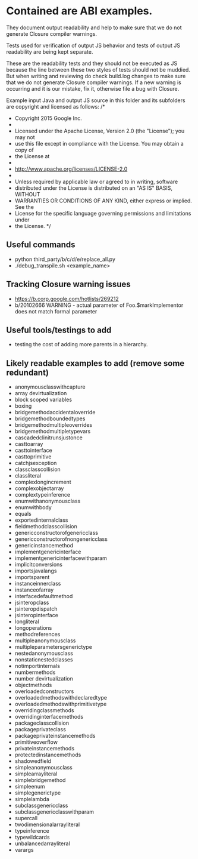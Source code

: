# Contained are ABI examples.

They document output readability and help to make sure that we do not generate
Closure compiler warnings.

Tests used for verification of output JS behavior and tests of output JS
readability are being kept separate.

These are the readability tests and they should not be executed as JS
because the line between these two styles of tests should not be
muddied. But when writing and reviewing do check build.log changes to make
sure that we do not generate Closure compiler warnings. If a new warning is
occurring and it is our mistake, fix it, otherwise file a bug with Closure.

Example input Java and output JS source in this folder and its subfolders
are copyright and licensed as follows:
/*
 * Copyright 2015 Google Inc.
 *
 * Licensed under the Apache License, Version 2.0 (the "License"); you may not
 * use this file except in compliance with the License. You may obtain a copy of
 * the License at
 *
 * http://www.apache.org/licenses/LICENSE-2.0
 *
 * Unless required by applicable law or agreed to in writing, software
 * distributed under the License is distributed on an "AS IS" BASIS, WITHOUT
 * WARRANTIES OR CONDITIONS OF ANY KIND, either express or implied. See the
 * License for the specific language governing permissions and limitations under
 * the License.
 */

## Useful commands
- python third_party/b/c/d/e/replace_all.py
- ./debug_transpile.sh <example_name>

## Tracking Closure warning issues
- https://b.corp.google.com/hotlists/269212
- b/20102666 WARNING - actual parameter of Foo.$markImplementor does not match
  formal parameter

## Useful tools/testings to add
- testing the cost of adding more parents in a hierarchy.

## Likely readable examples to add (remove some redundant)
- anonymousclasswithcapture
- array devirtualization
- block scoped variables
- boxing
- bridgemethodaccidentaloverride
- bridgemethodboundedtypes
- bridgemethodmultipleoverrides
- bridgemethodmultipletypevars
- cascadedclinitrunsjustonce
- casttoarray
- casttointerface
- casttoprimitive
- catchjsexception
- classclasscollision
- classliteral
- complexlongincrement
- complexobjectarray
- complextypeinference
- enumwithanonymousclass
- enumwithbody
- equals
- exportedinternalclass
- fieldmethodclasscollision
- genericconstructorofgenericclass
- genericconstructorofnongenericclass
- genericinstancemethod
- implementgenericinterface
- implementgenericinterfacewithparam
- implicitconversions
- importsjavalangs
- importsparent
- instanceinnerclass
- instanceofarray
- interfacedefaultmethod
- jsinteropclass
- jsinteropdispatch
- jsinteropinterface
- longliteral
- longoperations
- methodreferences
- multipleanonymousclass
- multipleparametersgenerictype
- nestedanonymousclass
- nonstaticnestedclasses
- notimportinternals
- numbermethods
- number devirtualization
- objectmethods
- overloadedconstructors
- overloadedmethodswithdeclaredtype
- overloadedmethodswithprimitivetype
- overridingclassmethods
- overridinginterfacemethods
- packageclasscollision
- packageprivateclass
- packageprivateinstancemethods
- primitiveoverflow
- privateinstancemethods
- protectedinstancemethods
- shadowedfield
- simpleanonymousclass
- simplearrayliteral
- simplebridgemethod
- simpleenum
- simplegenerictype
- simplelambda
- subclassgenericclass
- subclassgenericclasswithparam
- supercall
- twodimensionalarrayliteral
- typeinference
- typewildcards
- unbalancedarrayliteral
- varargs
